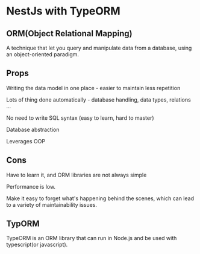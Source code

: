 # NestJs with TypeORM

## ORM(Object Relational Mapping)

A technique that let you query and manipulate data from a database, using an object-oriented paradigm.

## Props

Writing the data model in one place - easier to maintain less repetition

Lots of thing done automatically - database handling, data types, relations ...

No need to write SQL syntax (easy to learn, hard to master)

Database abstraction

Leverages OOP

## Cons

Have to learn it, and ORM libraries are not always simple

Performance is low.

Make it easy to forget what's happening behind the scenes, which can lead to a variety of maintainability issues.

## TypORM

TypeORM is an ORM library that can run in Node.js and be used with typescript(or javascript).